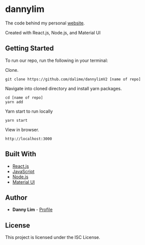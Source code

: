 # dannylim

The code behind my personal [website](http://dannylim.co).

Created with React.js, Node.js, and Material UI

## Getting Started

To run our repo, run the following in your terminal:

Clone.

```
git clone https://github.com/dalime/dannylimV2 [name of repo]
```

Navigate into cloned directory and install yarn packages.

```
cd [name of repo]
yarn add
```

Yarn start to run locally

```
yarn start
```

View in browser.

```
http://localhost:3000
```


## Built With

* [React.js](https://facebook.github.io/react/)
* [JavaScript](https://www.javascript.com/)
* [Node.js](https://nodejs.org/en/)
* [Material UI](https://material-ui.com/)

## Author

* **Danny Lim** - [Profile](https://github.com/dalime)

## License

This project is licensed under the ISC License.